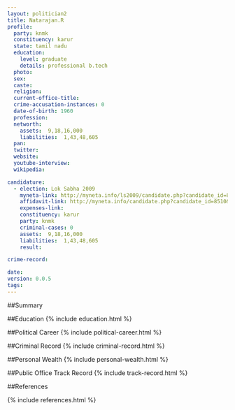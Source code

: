 ```yaml
---
layout: politician2
title: Natarajan.R
profile: 
  party: knmk
  constituency: karur
  state: tamil nadu
  education: 
    level: graduate
    details: professional b.tech
  photo: 
  sex: 
  caste: 
  religion: 
  current-office-title: 
  crime-accusation-instances: 0
  date-of-birth: 1960
  profession: 
  networth: 
    assets:  9,18,16,000
    liabilities:  1,43,48,605
  pan: 
  twitter: 
  website: 
  youtube-interview: 
  wikipedia: 

candidature: 
  - election: Lok Sabha 2009
    myneta-link: http://myneta.info/ls2009/candidate.php?candidate_id=8510
    affidavit-link: http://myneta.info/candidate.php?candidate_id=8510&scan=original
    expenses-link: 
    constituency: karur 
    party: knmk
    criminal-cases: 0
    assets:  9,18,16,000
    liabilities:  1,43,48,605
    result:  

crime-record: 

date: 
version: 0.0.5
tags: 
---
```

##Summary


##Education
{% include education.html %}


##Political Career
{% include political-career.html %}


##Criminal Record
{% include criminal-record.html %}


##Personal Wealth
{% include personal-wealth.html %}


##Public Office Track Record
{% include track-record.html %}


##References


{% include references.html %}